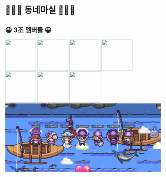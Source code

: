 # 🏃🏻‍♀️ 동네마실 🏃🏻‍♀️ 

## 😀 3조 멤버들 😀

<a href="https://github.com/makepin2r">
<img src="https://github.com/makepin2r.png" width="100" height="100"/>
</a>
<a href="https://github.com/codegyeon">
<img src="https://github.com/codegyeon.png" width="100" height="100"/>
</a>
<a href="https://github.com/junyoung93">
<img src="https://github.com/junyoung93.png" width="100" height="100"/>
</a>
<a href="https://github.com/taehyunkim3">
<img src="https://github.com/taehyunkim3.png" width="100" height="100"/>
</a>
<a href="https://github.com/soolovepat">
<img src="https://github.com/soolovepat.png" width="100" height="100"/>
</a>
<a href="https://github.com/Kang-Gyeongwon">
<img src="https://github.com/Kang-Gyeongwon.png" width="100" height="100"/>
</a>
<a href="https://github.com/sunny2you">
<img src="https://github.com/sunny2you.png" width="100" height="100"/>

<img src="https://github.com/DongneMashil/.github/blob/main/images/img-3jo-jjangjjangman.png?raw=true">
